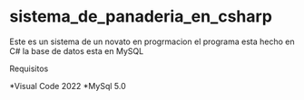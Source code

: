 # sistema_de_panaderia_en_csharp

Este es un sistema de un novato en progrmacion el programa esta hecho en C# la base de datos esta en MySQL

Requisitos  

  *Visual Code 2022
  *MySql 5.0
  
